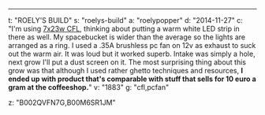 ---
t: "ROELY'S BUILD"
s: "roelys-build"
a: "roelypopper"
d: "2014-11-27"
c: "I'm using <a href='http://www.amazon.com/s/?_encoding=UTF8&camp=1789&creative=390957&field-keywords=23w%20cfl&linkCode=ur2&rh=i%3Aaps%2Ck%3A23w%20cfl&tag=spacbuck-20&url=search-alias%3Daps&linkId=TOD5YZ7WINHSD7WK'>7x23w CFL</a>, thinking about putting a warm white LED strip in there as well. My spacebucket is wider than the average so the lights are arranged as a ring.  I used a .35A brushless pc fan on 12v as exhaust to suck out the warm air. It was loud but it worked superb. Intake was simply a hole, next grow I'll put a dust screen on it.</strong> The most surprising thing about this grow was that although I used rather ghetto techniques and resources, <strong>I ended up with product that's comparable with stuff that sells for 10 euro a gram at the coffeeshop.</strong>"
v: "1883"
g: "cfl,pcfan"

z: "B002QVFN7G,B00M6SR1JM"
